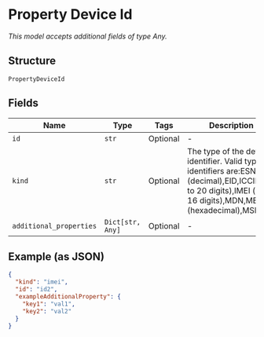 
# Property Device Id

*This model accepts additional fields of type Any.*

## Structure

`PropertyDeviceId`

## Fields

| Name | Type | Tags | Description |
|  --- | --- | --- | --- |
| `id` | `str` | Optional | - |
| `kind` | `str` | Optional | The type of the device identifier. Valid types of identifiers are:ESN (decimal),EID,ICCID (up to 20 digits),IMEI (up to 16 digits),MDN,MEID (hexadecimal),MSISDN. |
| `additional_properties` | `Dict[str, Any]` | Optional | - |

## Example (as JSON)

```json
{
  "kind": "imei",
  "id": "id2",
  "exampleAdditionalProperty": {
    "key1": "val1",
    "key2": "val2"
  }
}
```

